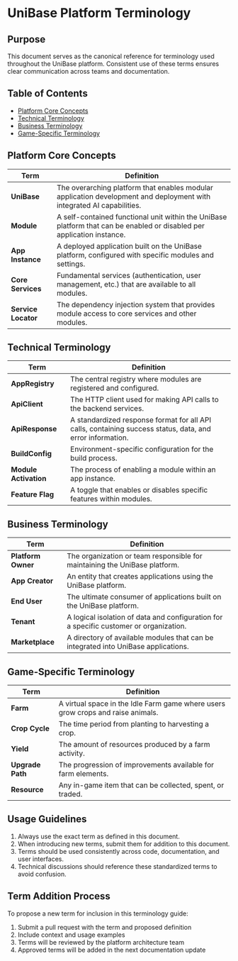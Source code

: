 # UniBase Platform Terminology

## Purpose

This document serves as the canonical reference for terminology used throughout the UniBase platform. Consistent use of these terms ensures clear communication across teams and documentation.

## Table of Contents

- [Platform Core Concepts](#platform-core-concepts)
- [Technical Terminology](#technical-terminology)
- [Business Terminology](#business-terminology)
- [Game-Specific Terminology](#game-specific-terminology)

## Platform Core Concepts

| Term | Definition |
|------|------------|
| **UniBase** | The overarching platform that enables modular application development and deployment with integrated AI capabilities. |
| **Module** | A self-contained functional unit within the UniBase platform that can be enabled or disabled per application instance. |
| **App Instance** | A deployed application built on the UniBase platform, configured with specific modules and settings. |
| **Core Services** | Fundamental services (authentication, user management, etc.) that are available to all modules. |
| **Service Locator** | The dependency injection system that provides module access to core services and other modules. |

## Technical Terminology

| Term | Definition |
|------|------------|
| **AppRegistry** | The central registry where modules are registered and configured. |
| **ApiClient** | The HTTP client used for making API calls to the backend services. |
| **ApiResponse** | A standardized response format for all API calls, containing success status, data, and error information. |
| **BuildConfig** | Environment-specific configuration for the build process. |
| **Module Activation** | The process of enabling a module within an app instance. |
| **Feature Flag** | A toggle that enables or disables specific features within modules. |

## Business Terminology

| Term | Definition |
|------|------------|
| **Platform Owner** | The organization or team responsible for maintaining the UniBase platform. |
| **App Creator** | An entity that creates applications using the UniBase platform. |
| **End User** | The ultimate consumer of applications built on the UniBase platform. |
| **Tenant** | A logical isolation of data and configuration for a specific customer or organization. |
| **Marketplace** | A directory of available modules that can be integrated into UniBase applications. |

## Game-Specific Terminology

| Term | Definition |
|------|------------|
| **Farm** | A virtual space in the Idle Farm game where users grow crops and raise animals. |
| **Crop Cycle** | The time period from planting to harvesting a crop. |
| **Yield** | The amount of resources produced by a farm activity. |
| **Upgrade Path** | The progression of improvements available for farm elements. |
| **Resource** | Any in-game item that can be collected, spent, or traded. |

## Usage Guidelines

1. Always use the exact term as defined in this document.
2. When introducing new terms, submit them for addition to this document.
3. Terms should be used consistently across code, documentation, and user interfaces.
4. Technical discussions should reference these standardized terms to avoid confusion.

## Term Addition Process

To propose a new term for inclusion in this terminology guide:

1. Submit a pull request with the term and proposed definition
2. Include context and usage examples
3. Terms will be reviewed by the platform architecture team
4. Approved terms will be added in the next documentation update 